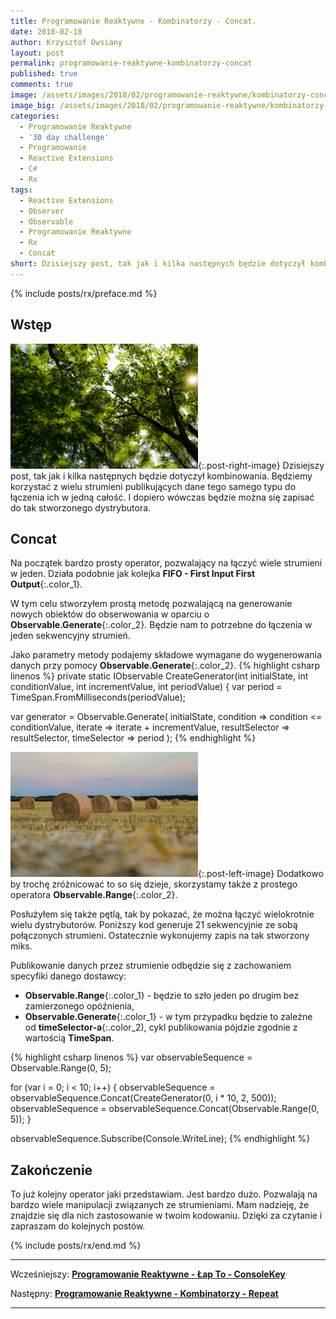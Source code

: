 ```yaml
---
title: Programowanie Reaktywne - Kombinatorzy - Concat.
date: 2018-02-18
author: Krzysztof Owsiany
layout: post
permalink: programowanie-reaktywne-kombinatorzy-concat
published: true
comments: true        
image: /assets/images/2018/02/programowanie-reaktywne/kombinatorzy-concat/post.jpg
image_big: /assets/images/2018/02/programowanie-reaktywne/kombinatorzy-concat/post-big.jpg
categories:
  - Programowanie Reaktywne
  - '30 day challenge'
  - Programowanie
  - Reactive Extensions
  - C#
  - Rx
tags:
  - Reactive Extensions
  - Observer
  - Observable
  - Programowanie Reaktywne
  - Rx
  - Concat
short: Dzisiejszy post, tak jak i kilka następnych będzie dotyczył kombinowania. Będziemy korzystać z wielu strumieni publikujących dane tego samego typu do łączenia ich w jedną całość. I dopiero wówczas będzie można...
---
```

{% include posts/rx/preface.md %}

## Wstęp
[![Reactive Extensions - Concat][image1]][image1-big]{:.post-right-image}
Dzisiejszy post, tak jak i kilka następnych będzie dotyczył kombinowania. Będziemy korzystać z wielu strumieni publikujących dane tego samego typu do łączenia ich w jedną całość. I dopiero wówczas będzie można się zapisać do tak stworzonego dystrybutora.

## Concat
Na początek bardzo prosty operator, pozwalający na łączyć wiele strumieni w jeden. Działa podobnie jak kolejka **FIFO - First Input First Output**{:.color_1}.

W tym celu stworzyłem prostą metodę pozwalającą na generowanie nowych obiektów do obserwowania w oparciu o **Observable.Generate**{:.color_2}. Będzie nam to potrzebne do łączenia w jeden sekwencyjny strumień.

Jako parametry metody podajemy składowe wymagane do wygenerowania danych przy pomocy **Observable.Generate**{:.color_2}.
{% highlight csharp linenos %}
private static IObservable<int> CreateGenerator(int initialState, int conditionValue, int incrementValue, int periodValue)
{
  var period = TimeSpan.FromMilliseconds(periodValue);

  var generator = Observable.Generate(
    initialState,
    condition => condition <= conditionValue,
    iterate => iterate + incrementValue,
    resultSelector => resultSelector,
    timeSelector => period
  );
{% endhighlight %}

[![Reactive Extensions - Concat][post]][post-big]{:.post-left-image}
Dodatkowo by trochę zróżnicować to so się dzieje, skorzystamy także z prostego operatora **Observable.Range**{:.color_2}.

Posłużyłem się także pętlą, tak by pokazać, że można łączyć wielokrotnie wielu dystrybutorów. Poniższy kod generuje 21 sekwencyjnie ze sobą połączonych strumieni. Ostatecznie wykonujemy zapis na tak stworzony miks.

Publikowanie danych przez strumienie odbędzie się z zachowaniem specyfiki danego dostawcy: 
* **Observable.Range**{:.color_1} - będzie to szło jeden po drugim bez zamierzonego opóźnienia,
* **Observable.Generate**{:.color_1} - w tym przypadku będzie to zależne od **timeSelector-a**{:.color_2), cykl publikowania pójdzie zgodnie z wartością **TimeSpan**.

{% highlight csharp linenos %}
var observableSequence = Observable.Range(0, 5);

for (var i = 0; i < 10; i++)
{
  observableSequence = observableSequence.Concat(CreateGenerator(0, i * 10, 2, 500));
  observableSequence = observableSequence.Concat(Observable.Range(0, 5));
}

observableSequence.Subscribe(Console.WriteLine);
{% endhighlight %}

## Zakończenie
To już kolejny operator jaki przedstawiam. Jest bardzo dużo. Pozwalają na bardzo wiele manipulacji związanych ze strumieniami. Mam nadzieję, że znajdzie się dla nich zastosowanie w twoim kodowaniu. Dzięki za czytanie i zapraszam do kolejnych postów.

{% include posts/rx/end.md %}

------
Wcześniejszy: **[Programowanie Reaktywne - Łap To - ConsoleKey][previous]**

Następny: **[Programowanie Reaktywne - Kombinatorzy - Repeat][next]**

------
[previous]: {{site.url}}/programowanie-reaktywne-kombinatorzy-concat
[next]: {{site.url}}/programowanie-reaktywne-kombinatorzy-repeat

[post]: /assets/images/2018/02/programowanie-reaktywne/kombinatorzy-concat/post.jpg
[post-big]: /assets/images/2018/02/programowanie-reaktywne/kombinatorzy-concat/post-big.jpg

[image1]: /assets/images/2018/02/programowanie-reaktywne/kombinatorzy-concat/image1.jpg
[image1-big]: /assets/images/2018/02/programowanie-reaktywne/kombinatorzy-concat/image1-big.jpg